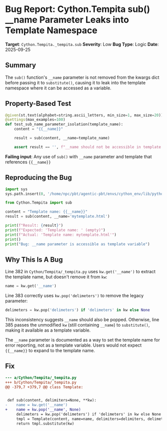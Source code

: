 # Bug Report: Cython.Tempita sub() __name Parameter Leaks into Template Namespace

**Target**: `Cython.Tempita._tempita.sub`
**Severity**: Low
**Bug Type**: Logic
**Date**: 2025-09-25

## Summary

The `sub()` function's `__name` parameter is not removed from the kwargs dict before passing it to `substitute()`, causing it to leak into the template namespace where it can be accessed as a variable.

## Property-Based Test

```python
@given(st.text(alphabet=string.ascii_letters, min_size=1, max_size=20))
@settings(max_examples=100)
def test_sub_name_parameter_isolation(template_name):
    content = "{{__name}}"

    result = sub(content, __name=template_name)

    assert result == '', f"__name should not be accessible in template namespace"
```

**Failing input**: Any use of `sub()` with `__name` parameter and template that references `{{__name}}`

## Reproducing the Bug

```python
import sys
sys.path.insert(0, '/home/npc/pbt/agentic-pbt/envs/cython_env/lib/python3.13/site-packages')

from Cython.Tempita import sub

content = "Template name: {{__name}}"
result = sub(content, __name='mytemplate.html')

print(f"Result: {result}")
print(f"Expected: 'Template name: ' (empty)")
print(f"Actual: 'Template name: mytemplate.html'")
print()
print("Bug: __name parameter is accessible as template variable")
```

## Why This Is A Bug

Line 382 in `Cython/Tempita/_tempita.py` uses `kw.get('__name')` to extract the template name, but doesn't remove it from `kw`:

```python
name = kw.get('__name')
```

Line 383 correctly uses `kw.pop('delimeters')` to remove the legacy parameter:
```python
delimeters = kw.pop('delimeters') if 'delimeters' in kw else None
```

This inconsistency suggests `__name` should also be popped. Otherwise, line 385 passes the unmodified `kw` (still containing `__name`) to `substitute()`, making it available as a template variable.

The `__name` parameter is documented as a way to set the template name for error reporting, not as a template variable. Users would not expect `{{__name}}` to expand to the template name.

## Fix

```diff
--- a/Cython/Tempita/_tempita.py
+++ b/Cython/Tempita/_tempita.py
@@ -379,7 +379,7 @@ class Template:


 def sub(content, delimiters=None, **kw):
-    name = kw.get('__name')
+    name = kw.pop('__name', None)
     delimeters = kw.pop('delimeters') if 'delimeters' in kw else None  # for legacy code
     tmpl = Template(content, name=name, delimiters=delimiters, delimeters=delimeters)
     return tmpl.substitute(kw)
```